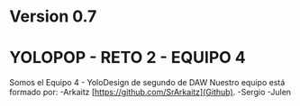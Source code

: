 # Version 0.7
YOLOPOP - RETO 2 - EQUIPO 4
=========

Somos el Equipo 4 - YoloDesign de segundo de DAW
Nuestro equipo está formado por:
  -Arkaitz [https://github.com/SrArkaitz](Github).
  -Sergio
  -Julen
